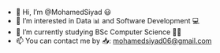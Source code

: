 - 👋 Hi, I’m @MohamedSiyad 😃
- 👀 I’m interested in Data 📊 and Software Development 💻
- 🌱 I’m currently studying BSc Computer Science 👨‍💻 
- 📫 You can contact me by 📥: mohamedsiyad06@gmail.com

<!---
MohamedSiyad/MohamedSiyad is a ✨ special ✨ repository because its `README.md` (this file) appears on your GitHub profile.
You can click the Preview link to take a look at your changes.
--->
